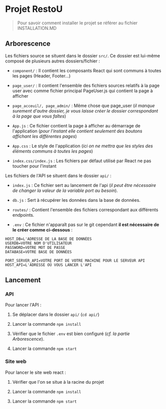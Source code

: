 # Projet RestoU

> Pour savoir comment installer le projet se référer au fichier INSTALLATION.MD

## Arborescence

Les fichiers source se situent dans le dossier `src/`. Ce dossier est lui-même composé de plusieurs autres dossiers/fichier :

- `component/` : Il contient les composants React qui sont communs à toutes les pages (Header, Footer...)

- `page_user/` : Il contient l'ensemble des fichiers sources relatifs à la page user avec comme fichier principal PageUser.js qui contient la page à afficher 

- `page_acceuil/, page_admin/` : Même chose que page_user (*il manque surement d'autre dossier, je vous laisse créer le dossier correspondant à la page que vous faîtes*)

- `App.js` : Ce fichier contient la page à afficher au démarrage de l'application (*pour l'instant elle contient seulement des boutons affichant les différentes pages*)

- `App.css` : Le style de l'application (*ici on ne mettra que les styles des éléments communs à toutes les pages*)

- `index.css/index.js` : Les fichiers par défaut utilisé par React ne pas toucher pour l'instant 

Les fichiers de l'API se situent dans le dossier `api/` :

- `index.js` : Ce fichier sert au lancement de l'api (*il peut être nécessaire de changer la valeur de la variable port au besoin*).

- `db.js` : Sert à récupérer les données dans la base de données.

- `routes/` : Contient l'ensemble des fichiers correspondant aux différents endpoints.

- `.env` : Ce fichier n'apparaît pas sur le git cependant **il est nécessaire de le créer comme ci-dessous** : 

```
HOST_DB=L'ADRESSE DE LA BASE DE DONNÉES
USERDB=VOTRE NOM D'UTILISATEUR
PASSWORD=VOTRE MOT DE PASSE
DATABASE=VOTRE BASE DE DONNÉES

PORT_SERVER_API=VOTRE PORT DE VOTRE MACHINE POUR LE SERVEUR API
HOST_API=L'ADRESSE OÙ VOUS LANCER L'API
```

## Lancement

### API

Pour lancer l'API :

1.  Se déplacer dans le dossier `api/` (`cd api/`)

2. Lancer la commande `npm install`

3. Vérifier que le fichier `.env` est bien configuré (*cf. la partie Arborescence*).

4. Lancer la commande `npm start`

### Site web

Pour lancer le site web react :

1. Vérifier que l'on se situe à la racine du projet

2. Lancer la commande `npm install`

3. Lancer la commande `npm start`
